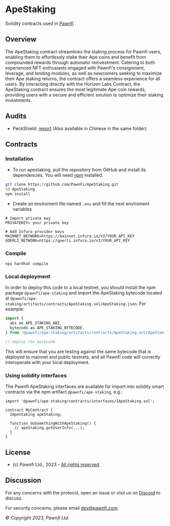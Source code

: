 # ApeStaking

Solidity contracts used in [Pawnfi](https://www.pawnfi.com/) .

## Overview

The ApeStaking contract streamlines the staking process for Pawnfi users, enabling them to effortlessly stake their Ape coins and benefit from compounded rewards through automatic reinvestment. Catering to both experienced NFT enthusiasts engaged with Pawnfi's consignment, leverage, and lending modules, as well as newcomers seeking to maximize their Ape staking returns, the contract offers a seamless experience for all users. By interacting directly with the Horizen Labs Contract, the ApeStaking contract ensures the most legitimate Ape coin rewards, providing users with a secure and efficient solution to optimize their staking investments.

## Audits

- PeckShield: [report](./audits/PeckShield-Audit-Report-PawnFi-ApeStaking-v1.2.pdf) (Also available in Chinese in the same folder)

## Contracts

### Installation

- To run apestaking, pull the repository from GitHub and install its dependencies. You will need [npm](https://docs.npmjs.com/cli/install) installed.

```bash
git clone https://github.com/PawnFi/ApeStaking.git
cd ApeStaking
npm install 
```
- Create an enviroment file named `.env` and fill the next enviroment variables

```
# Import private key
PRIVATEKEY= your private key  

# Add Infura provider keys
MAINNET_NETWORK=https://mainnet.infura.io/v3/YOUR_API_KEY
GOERLI_NETWORK=https://goerli.infura.io/v3/YOUR_API_KEY

```

### Compile

```
npx hardhat compile
```



### Local deployment

In order to deploy this code to a local testnet, you should install the npm package `@pawnfi/ape-staking` and import the ApeStaking bytecode located at
`@pawnfi/ape-staking/artifacts/contracts/ApeStaking.sol/ApeStaking.json`.
For example:

```typescript
import {
  abi as APE_STAKING_ABI,
  bytecode as APE_STAKING_BYTECODE,
} from '@pawnfi/ape-staking/artifacts/contracts/ApeStaking.sol/ApeStaking.json'

// deploy the bytecode
```

This will ensure that you are testing against the same bytecode that is deployed to mainnet and public testnets, and all Pawnfi code will correctly interoperate with your local deployment.

### Using solidity interfaces

The Pawnfi ApeStaking interfaces are available for import into solidity smart contracts via the npm artifact `@pawnfi/ape-staking`, e.g.:

```solidity
import '@pawnfi/ape-staking/contracts/interfaces/IApeStaking.sol';

contract MyContract {
  IApeStaking apeStaking;

  function doSomethingWithApeStaking() {
    // apeStaking.getUserInfo(...);
  }
}

```

## License

- (c) Pawnfi Ltd., 2023 - [All rights reserved](https://github.com/PawnFi/ApeStaking/blob/master/LICENSE).


## Discussion

For any concerns with the protocol, open an issue or visit us on [Discord](https://discord.com/invite/pawnfi) to discuss.

For security concerns, please email [dev@pawnfi.com](mailto:dev@pawnfi.com).

_© Copyright 2023, Pawnfi Ltd._